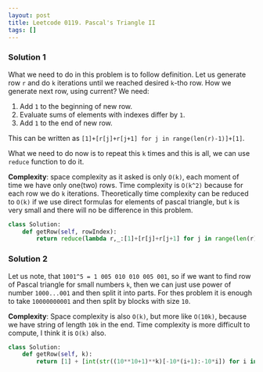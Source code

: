 ```yaml
---
layout: post
title: Leetcode 0119. Pascal's Triangle II
tags: []
---
```


### Solution 1

What we need to do in this problem is to follow definition. Let us generate row `r` and do `k` iterations until we reached desired `k`-tho row. How we generate next row, using current? We need:
1. Add `1` to the beginning of new row.
2. Evaluate sums of elements with indexes differ by `1`.
3. Add `1` to the end of new row.

This can be written as `[1]+[r[j]+r[j+1] for j in range(len(r)-1)]+[1]`.

What we need to do now is to repeat this `k` times and this is all, we can use `reduce` function to do it.

**Complexity**: space complexity as it asked is only `O(k)`, each moment of time we have only one(two) rows. Time complexity is `O(k^2)` because for each row we do `k` iterations. Theoretically time complexity can be reduced to `O(k)` if we use direct formulas for elements of pascal triangle, but `k` is very small and there will no be difference in this problem.

```python
class Solution:
    def getRow(self, rowIndex):
        return reduce(lambda r,_:[1]+[r[j]+r[j+1] for j in range(len(r)-1)]+[1], range(rowIndex),[1])
```

### Solution 2

Let us note, that `1001^5 = 1 005 010 010 005 001`, so if we want to find row of Pascal triangle for small numbers `k`, then we can just use power of number `1000...001` and then split it into parts. For thes problem it is enough to take `10000000001` and then split by blocks with size `10`. 

**Complexity**: Space complexity is also `O(k)`, but more like `O(10k)`, because we have string of length `10k` in the end. Time complexity is more difficult to compute, I think it is `O(k)` also.

```python
class Solution:
    def getRow(self, k):
        return [1] + [int(str((10**10+1)**k)[-10*(i+1):-10*i]) for i in range(1,k+1)]
```
